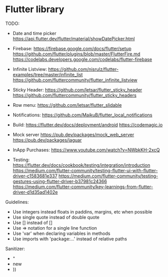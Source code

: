 # Flutter library

TODO:
* Date and time picker
https://api.flutter.dev/flutter/material/showDatePicker.html

* Firebase:
https://firebase.google.com/docs/flutter/setup
https://github.com/flutter/plugins/blob/master/FlutterFire.md
https://codelabs.developers.google.com/codelabs/flutter-firebase

* Infinite Listview:
https://github.com/nisrulz/flutter-examples/tree/master/infinite_list
https://github.com/fluttercommunity/flutter_infinite_listview

* Sticky Header:
https://github.com/letsar/flutter_sticky_header
https://github.com/fluttercommunity/flutter_sticky_headers

* Row menu:
https://github.com/letsar/flutter_slidable

* Notifications:
https://github.com/MaikuB/flutter_local_notifications

* Build:
https://flutter.dev/docs/deployment/android
https://codemagic.io

* Mock server
https://pub.dev/packages/mock_web_server
https://pub.dev/packages/jaguar

* InApp Purchases:
https://www.youtube.com/watch?v=NWbkKH-2xcQ

* Testing:
https://flutter.dev/docs/cookbook/testing/integration/introduction
https://medium.com/flutter-community/testing-flutter-ui-with-flutter-driver-c1583681e337
https://medium.com/flutter-community/testing-gestures-using-flutter-driver-b37981c24366
https://medium.com/flutter-community/key-learnings-from-flutter-driver-d1d35ad1402e

Guidelines:
* Use integers instead floats in paddins, margins, etc when possible
* Use single quote instead of double quote
* Use [] instead of <Widget>[]
* Use => notation for a single line function
* Use 'var' when declaring variables in methods
* Use imports with 'package:...' instead of relative paths

Sanitizer:
* "
* new
* ))